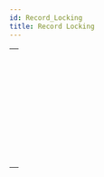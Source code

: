 ```yaml
---
id: Record_Locking
title: Record Locking
---
```

||
|---|
|[<!-- INCLUDE #_command_.LOAD RECORD.Syntax -->](../../commands-legacy/load-record.md)<br/><!-- INCLUDE #_command_.LOAD RECORD.Summary -->|
|[<!-- INCLUDE #_command_.Locked.Syntax -->](../../commands-legacy/locked.md)<br/><!-- INCLUDE #_command_.Locked.Summary -->|
|[<!-- INCLUDE #_command_.LOCKED BY.Syntax -->](../../commands-legacy/locked-by.md)<br/><!-- INCLUDE #_command_.LOCKED BY.Summary -->|
|[<!-- INCLUDE #_command_.Locked records info.Syntax -->](../../commands-legacy/locked-records-info.md)<br/><!-- INCLUDE #_command_.Locked records info.Summary -->|
|[<!-- INCLUDE #_command_.READ ONLY.Syntax -->](../../commands-legacy/read-only.md)<br/><!-- INCLUDE #_command_.READ ONLY.Summary -->|
|[<!-- INCLUDE #_command_.Read only state.Syntax -->](../../commands-legacy/read-only-state.md)<br/><!-- INCLUDE #_command_.Read only state.Summary -->|
|[<!-- INCLUDE #_command_.READ WRITE.Syntax -->](../../commands-legacy/read-write.md)<br/><!-- INCLUDE #_command_.READ WRITE.Summary -->|
|[<!-- INCLUDE #_command_.UNLOAD RECORD.Syntax -->](../../commands-legacy/unload-record.md)<br/><!-- INCLUDE #_command_.UNLOAD RECORD.Summary -->|
